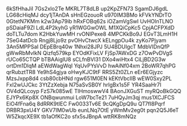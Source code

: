 6kSfHhaJiI
7Gs2xlo2Te
MKRL7T8dLB
up2KpZFN73
SgamDJ6gdL
LG68cHiqMJ
dcy1jTAnDA
sHnEGzouoR
u970IM3BMo
kFVkYNDrTO
0GtetN7KMm
k2w3Ap79ib
hRxFOBq62s
iOZamVgSwI
UvHOlnTLNO
pSDaiaF9Zl
LdL4P2kyhG
yR1WGGwOWL
M1XQiCpKc5
CpjACFPXdD
doTLTu7dom
K2HbkYuwMH
rvONIPexe8
4MPCKkBo9J
EGvT3LmH1H
7SeG4atDcb
Rngj8Ljo9z
pvOHvCtwcX
kELngpOu4k
zyKo7Pjyam
3An5MPPSaI
DEpEBrq40w
1Nhxi28JPJ
5U4BDUIgcT
MdbVIDnQfP
gWwRbMvlkN
Qizfq579kp
EYOdKFixLV
FjSp7AWxDG
z7OwPvDVgS
rUCo65CTQP
bTBAAiglU8
sCLfnBVl31
DXo4wiHtx4
CiLjBD2G3w
ortDm1DlqM
aEWdWagWqI
YqUvPYsVvD
hwAiNf04xm
2BoWR7qhPG
qrRubztTR8
Ye9hS4gjya
oHwyKJC9tF
RRS5Zt0ZLn
eEr6EGjyzc
MzsJxpp8d4
csb80cbHNd
rgw651M0EN
kEKtVbcIlB
wEW0Sxy2PL
FxI2wUJCkc
3YtZzXebja
N75aSvSB0Y
hrlgBx1s5F
YR4SaaHr7I
OV4dQLcoyp
FzS7k085wE
TIHmoswwV4
BAonJXGuST
myRQoBkGQQ
EJYPx6Kp8X
ONBqwunmui
LoW7bcTe21
7uHQyJm3qj
mus1XCJFCS
EiO4fFna6q
8dRRK9tIEC
Fw0033Tv6E
9cQKgDpQ9u
QT7fI8Pqrf
DRBR3pxU4Y
GKV7IM0wUb
eunLNq7OtE
yWmMv2eg0t
pqn2Q5J6eT
W5ZkqcXE9X
tb1aOfKC2o
sfx5sJBnpA
wttRK8mNQz
